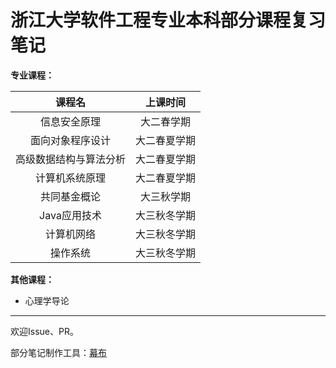 # 浙江大学软件工程专业本科部分课程复习笔记

**专业课程：**

课程名|上课时间
:--:|:--:
信息安全原理|大二春学期
面向对象程序设计|大二春夏学期
高级数据结构与算法分析|大二春夏学期
计算机系统原理|大二春夏学期
共同基金概论|大三秋学期
Java应用技术|大三秋冬学期
计算机网络|大三秋冬学期
操作系统|大三秋冬学期

**其他课程：**

- 心理学导论

---

欢迎Issue、PR。

部分笔记制作工具：[幕布](https://mubu.com/)
